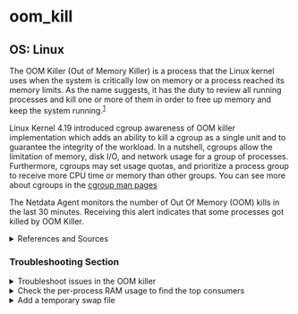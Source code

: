 # oom_kill

## OS: Linux

The OOM Killer (Out of Memory Killer) is a process that the Linux kernel uses when the system is
critically low on memory or a process reached its memory limits. As the name suggests, it has the
duty to review all running processes and kill one or more of them in order to free up memory and
keep the system running.<sup>[1](https://neo4j.com/developer/kb/linux-out-of-memory-killer/) </sup>

Linux Kernel 4.19 introduced cgroup awareness of OOM killer implementation which adds an ability to
kill a cgroup as a single unit and to guarantee the integrity of the workload. In a nutshell,
cgroups allow the limitation of memory, disk I/O, and network usage for a group of processes.
Furthermore, cgroups may set usage quotas, and prioritize a process group to receive more CPU time
or memory than other groups. You can see more about cgroups in
the [cgroup man pages](https://man7.org/linux/man-pages/man7/cgroups.7.html)

The Netdata Agent monitors the number of Out Of Memory (OOM) kills in the last 30 minutes. Receiving
this alert indicates that some processes got killed by OOM Killer.

<details>
<summary>References and Sources</summary>

1. [Linux Out of Memory Killer](https://neo4j.com/developer/kb/linux-out-of-memory-killer/)
2. [Memory Resource Controller in linux kernel](https://docs.kernel.org/admin-guide/cgroup-v1/memory.html?highlight=oom)
3. [OOM killer blogspot](https://www.psce.com/en/blog/2012/05/31/mysql-oom-killer-and-everything-related/)

</details>

### Troubleshooting Section

<details>
<summary>Troubleshoot issues in the OOM killer</summary>

The OOM Killer uses a heuristic system to choose a processes for termination. It is based on a score
associated with each running application, which is calculated by `oom_badness()` call inside Linux
kernel <sup>[3](https://www.psce.com/en/blog/2012/05/31/mysql-oom-killer-and-everything-related/) </sup>
  
1. To identify which process/apps was killed from the OOM killer, inspect the logs:

```
root@netdata~ # dmesg -T | egrep -i 'killed process'
```
The system response looks similar to this: 
```
Jan 7 07:12:33 mysql-server-01 kernel: Out of Memory: Killed process 3154 (mysqld).
```

2. To see the current `oom_score` (the priority in which OOM killer will act upon your processes) run the following script.
The script prints all running processes (by pid and name) with likelihood to be killed by the OOM killer (second column). 
The greater the `oom_score` (second column) the more propably to be killed by OOM killer.

```
root@netdata~ #  while read -r pid comm; do  
  printf '%d\t%d\t%s\n' "$pid" "$(cat /proc/$pid/oom_score)" "$comm"; 
done < <(ps -e -o pid= -o comm=) | sort -k 2n
```

3. Adjust the `oom_score` to protect processes using the `choom` util from
the `util-linux` [package v2.33-rc1+](https://github.com/util-linux/util-linux/commit/8fa223daba1963c34cc828075ce6773ff01fafe3)

```
root@netdata~ #  choom -p PID -n number
```

> Note: Setting an adjust score value of +500, for example, is roughly equivalent to allowing
> the remainder of tasks sharing the same system, cpuset, mempolicy, or memory controller resources to
> use at least 50% more memory. A value of -500, on the other hand, would be roughly equivalent to
> discounting 50% of the task’s allowed memory from being considered as scoring against the task.

4. Once the settings work to your case, make the change permanent. In the unit file of your service, under the [Service] section, add the following value: `OOMScoreAdjust=<PREFFERRED_VALUE>`

</details>

<details>
<summary>Check the per-process RAM usage to find the top consumers</summary>

1. To see which processes are the main RAM consumers, use `top utility`. The `%MEM` column displays RAM consumption in percent.

```
root@netdata~ # top -b -o +%MEM | head -n 22
```

2. Close any of the main consumer processes. Netdata strongly suggests knowing exactly what processes you are closing and being certain that they are not necessary.
</details>


<details>
<summary>Add a temporary swap file</summary>

Keep in mind this requires creating a swap file in one of the disks. Performance of your system may
be affected.

1. Decide where your swapfile will live. It is strongly advised to allocate the swap file under in
   the root directory. A swap file is like an extension of your RAM and it should be protected, far
   from normal user accessible directories. Run the following command:

   ```
   root@netdata # dd if=/dev/zero of=<path_in_root> bs=1024 count=<size_in_bytes>
   ```

2. Grant root only access to the swap file:

   ```
   root@netdata # chmod 600 <path_to_the_swap_file_you_created>
   ```

3. Make it a Linux swap area:

   ```
   root@netdata # mkswap <path_to_the_swap_file_you_created>
   ```

4. Enable the swap with the following command:

   ```
   root@netdata # swapon <path_to_the_swap_file_you_created>
   ```

5. If you plan to use it a regular basis, you should update the `/etc/fstab` config. The entry you
   will add would look like:

   ```
   /swap_file            swap    sw              0       0
   ```

   For more information see the fstab manpage: `man fstab`.

</details>
